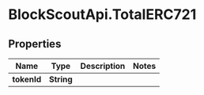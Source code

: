 # BlockScoutApi.TotalERC721

## Properties
Name | Type | Description | Notes
------------ | ------------- | ------------- | -------------
**tokenId** | **String** |  | 
